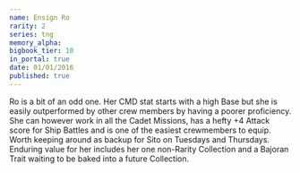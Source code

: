 ```yaml
---
name: Ensign Ro
rarity: 2
series: tng
memory_alpha:
bigbook_tier: 10
in_portal: true
date: 01/01/2016
published: true
---
```


Ro is a bit of an odd one. Her CMD stat starts with a high Base but she is easily outperformed by other crew members by having a poorer proficiency. She can however work in all the Cadet Missions, has a hefty +4 Attack score for Ship Battles and is one of the easiest crewmembers to equip. Worth keeping around as backup for Sito on Tuesdays and Thursdays. Enduring value for her includes her one non-Rarity Collection and a Bajoran Trait waiting to be baked into a future Collection.
